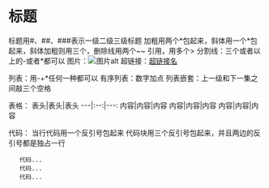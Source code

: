 # 标题

标题用#、##、###表示一级二级三级标题
加粗用两个\*包起来，斜体用一个\*包起来，斜体加粗则用三个，删除线用两个~~
引用，用多个>
分割线：三个或者以上的-或者\*都可以
图片：![图片alt](图片地址 "图片title")
超链接：[超链接名](超链接地址 "超链接title")

列表：用-+\*任何一种都可以
有序列表：数字加点
列表嵌套：上一级和下一集之间敲三个空格

表格：
表头|表头|表头
---|:--:|---:
内容|内容|内容
内容|内容|内容
内容|内容|内容

代码：
当行代码用一个反引号包起来
代码块用三个反引号包起来，并且两边的反引号都是独占一行
```
   代码...
   代码...
   代码...
```



